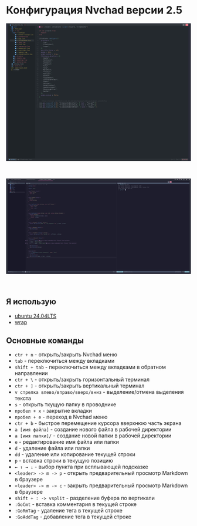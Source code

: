 # Конфигурация Nvchad версии 2.5

<p align="center">
  <img src="images/img-1.png">
</p>
</br>

<p align="center">
  <img src="images/img-2.png">
</p>
</br>

## Я использую

- [ubuntu 24.04LTS](https://ubuntu.com/download/desktop)
- [wrap](https://www.warp.dev/)

## Основные команды

- `ctr + n` - открыть/закрыть Nvchad меню
- `tab` - переключиться между вкладками
- `shift + tab` - переключиться между вкладками в обратном направлении
- `ctr + \` - открыть/закрыть горизонтальный терминал
- `ctr + ]` - открыть/закрыть вертикальный терминал
- `v стрелка влево/вправо/вверх/вниз` - выделение/отмена выделения текста
- `s` - открыть ткущую папку в проводнике
- `пробел + x` - закрытие вкладки
- `пробел + e` - переход в Nvchad меню
- `ctr + b` - быстрое перемещение курсора вверхнюю часть экрана
- `a [имя файла]` - создание нового файла в рабочей директории
- `a [имя папки]/` - создание новой папки в рабочей директории
- `e` - редактирование имя файла или папки
- `d` - удаление файла или папки
- `dd` - удаление или копирование текущей строки
- `p` - вставка строки в текущую позицию
- `← ↑ → ↓` - выбор пункта при всплывающей подсказке
- `<leader> -> m -> p` - открыть предварительный просмотр Markdown в браузере
- `<leader> -> m -> c` - закрыть предварительный просмотр Markdown в браузере
- `shift + : -> vsplit` - разделение буфера по вертикали
- `:GoCmt` - вставка комментария в текущей строке
- `:GoRmTag` - удаление тега в текущей строке
- `:GoAddTag` - добавление тега в текущей строке
